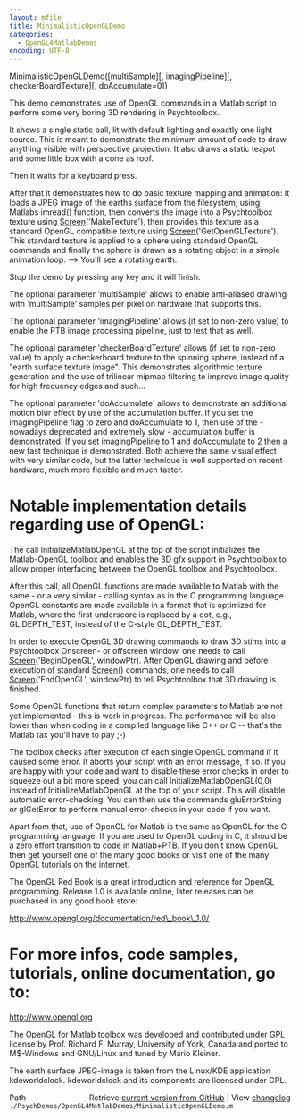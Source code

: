```yaml
---
layout: mfile
title: MinimalisticOpenGLDemo
categories:
  - OpenGL4MatlabDemos
encoding: UTF-8
---
```


MinimalisticOpenGLDemo([multiSample][, imagingPipeline][, checkerBoardTexture][, doAccumulate=0])

This demo demonstrates use of OpenGL commands in a Matlab script to
perform some very boring 3D rendering in Psychtoolbox.

It shows a single static ball, lit with default lighting and exactly one
light source. This is meant to demonstrate the minimum amount of code to
draw anything visible with perspective projection. It also draws a static
teapot and some little box with a cone as roof.

Then it waits for a keyboard press.

After that it demonstrates how to do basic texture mapping and animation:
It loads a JPEG image of the earths surface from the filesystem, using
Matlabs imread() function, then converts the image into a Psychtoolbox
texture using [Screen](/docs/Screen)('MakeTexture'), then provides this texture as a
standard OpenGL compatible texture using [Screen](/docs/Screen)('GetOpenGLTexture').
This standard texture is applied to a sphere using standard OpenGL commands
and finally the sphere is drawn as a rotating object in a simple animation
loop. --\> You'll see a rotating earth.

Stop the demo by pressing any key and it will finish.

The optional parameter 'multiSample' allows to enable anti-aliased
drawing with 'multiSample' samples per pixel on hardware that supports
this.

The optional parameter 'imagingPipeline' allows (if set to non-zero
value) to enable the PTB image processing pipeline, just to test that as
well.

The optional parameter 'checkerBoardTexture' allows (if set to non-zero
value) to apply a checkerboard texture to the spinning sphere, instead of
a "earth surface texture image". This demonstrates algorithmic texture
generation and the use of trilinear mipmap filtering to improve image
quality for high frequency edges and such...

The optional parameter 'doAccumulate' allows to demonstrate an additional
motion blur effect by use of the accumulation buffer. If you set the
imagingPipeline flag to zero and doAccumulate to 1, then use of the -
nowadays deprecated and extremely slow - accumulation buffer is
demonstrated. If you set imagingPipeline to 1 and doAccumulate to 2 then
a new fast technique is demonstrated. Both achieve the same visual effect
with very similar code, but the latter technique is well supported on
recent hardware, much more flexible and much faster.


# Notable implementation details regarding use of OpenGL:

The call InitializeMatlabOpenGL at the top of the script initializes the
Matlab-OpenGL toolbox and enables the 3D gfx support in Psychtoolbox to
allow proper interfacing between the OpenGL toolbox and Psychtoolbox.

After this call, all OpenGL functions are made available to Matlab with
the same - or a very similar - calling syntax as in the C programming
language. OpenGL constants are made available in a format that is optimized
for Matlab, where the first underscore is replaced by a dot, e.g.,
GL.DEPTH\_TEST, instead of the C-style GL\_DEPTH\_TEST.

In order to execute OpenGL 3D drawing commands to draw 3D stims into a
Psychtoolbox Onscreen- or offscreen window, one needs to call
[Screen](/docs/Screen)('BeginOpenGL', windowPtr). After OpenGL drawing and before
execution of standard [Screen](/docs/Screen)() commands, one needs to call
[Screen](/docs/Screen)('EndOpenGL', windowPtr) to tell Psychtoolbox that 3D drawing is
finished.

Some OpenGL functions that return complex parameters to Matlab are not
yet implemented - this is work in progress. The performance will be also
lower than when coding in a compiled language like C++ or C -- that's the
Matlab tax you'll have to pay ;-)

The toolbox checks after execution of each single OpenGL command if it
caused some error. It aborts your script with an error message, if so. If
you are happy with your code and want to disable these error checks in
order to squeeze out a bit more speed, you can call
InitializeMatlabOpenGL(0,0) instead of InitializeMatlabOpenGL at the top
of your script. This will disable automatic error-checking. You can then
use the commands gluErrorString or glGetError to perform manual error-checks
in your code if you want.

Apart from that, use of OpenGL for Matlab is the same as OpenGL for the C
programming language. If you are used to OpenGL coding in C, it should be
a zero effort transition to code in Matlab+PTB. If you don't know OpenGL
then get yourself one of the many good books or visit one of the many
OpenGL tutorials on the internet.

The OpenGL Red Book is a great introduction and reference for OpenGL
programming. Release 1.0 is available online, later releases can be
purchased in any good book store:

http://www.opengl.org/documentation/red\_book\_1.0/

# For more infos, code samples, tutorials, online documentation, go to:

http://www.opengl.org

The OpenGL for Matlab toolbox was developed and contributed under
GPL license by Prof. Richard F. Murray, University of York, Canada and
ported to M$-Windows and GNU/Linux and tuned by Mario Kleiner.

The earth surface JPEG-image is taken from the Linux/KDE application
kdeworldclock. kdeworldclock and its components are licensed under
GPL.


<div class="code_header" style="text-align:right;">
  <span style="float:left;">Path&nbsp;&nbsp;</span> <span class="counter">Retrieve <a href=
  "https://raw.github.com/Psychtoolbox-3/Psychtoolbox-3/beta/./PsychDemos/OpenGL4MatlabDemos/MinimalisticOpenGLDemo.m">current version from GitHub</a> | View <a href=
  "https://github.com/Psychtoolbox-3/Psychtoolbox-3/commits/beta/./PsychDemos/OpenGL4MatlabDemos/MinimalisticOpenGLDemo.m">changelog</a></span>
</div>
<div class="code">
  <code>./PsychDemos/OpenGL4MatlabDemos/MinimalisticOpenGLDemo.m</code>
</div>
